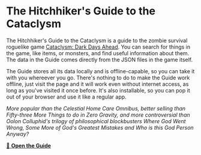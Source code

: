 # The Hitchhiker's Guide to the Cataclysm

The Hitchhiker's Guide to the Cataclysm is a guide to the zombie survival roguelike game [Cataclysm: Dark Days Ahead](https://cataclysmdda.org/). You can search for things in the game, like items, or monsters, and find useful information about them. The data in the Guide comes directly from the JSON files in the game itself.

The Guide stores all its data locally and is offline-capable, so you can take it with you whereever you go. There's nothing to do to make the Guide work offline, just visit the page and it will work even without internet access, as long as you've visited it once before. It's also installable, so you can pop it out of your browser and use it like a regular app.

_More popular than the Celestial Home Care Omnibus, better selling than Fifty-three More Things to do in Zero Gravity, and more controversial than Oolon Colluphid's trilogy of philosophical blockbusters Where God Went Wrong, Some More of God's Greatest Mistakes and Who is this God Person Anyway?_

[📕 **Open the Guide**](https://nornagon.github.io/cdda-guide)
